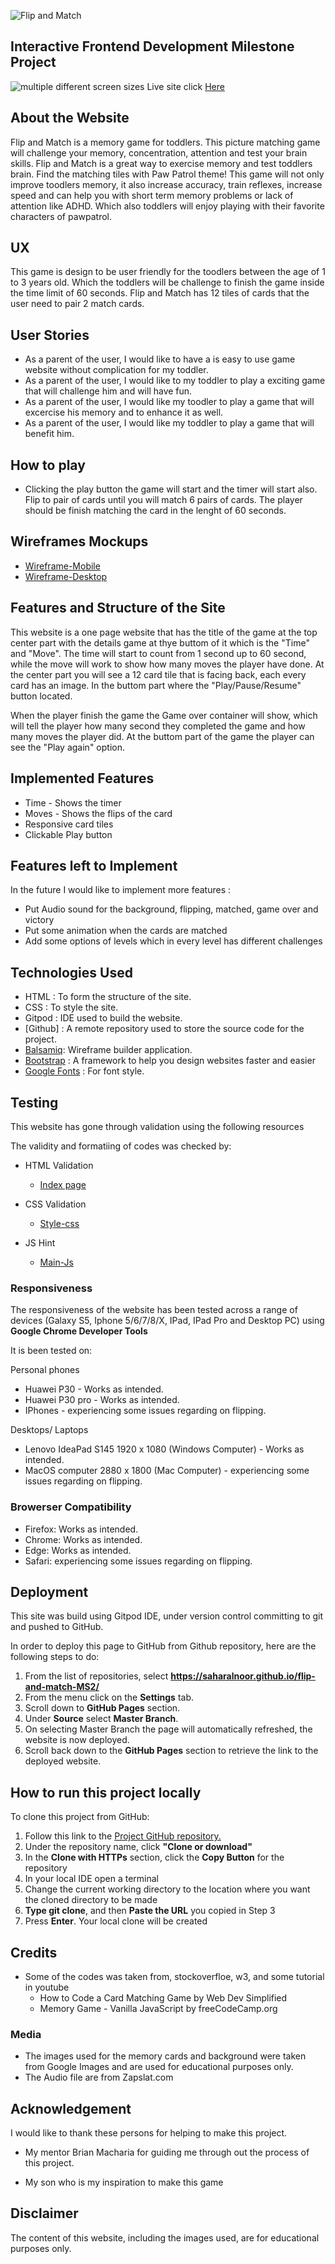 ![Flip and Match](readMeDocs/game-title/game-title.png)

## Interactive Frontend Development Milestone Project


![multiple different screen sizes](readMeDocs/mockups/multi-device-mockups.png)
Live site click [Here](https://saharalnoor.github.io/flip-and-match-MS2/)

## About the Website

Flip and Match is a memory game for toddlers. This picture matching game will challenge your memory, concentration, attention and test your brain skills. Flip and Match is a great way to exercise memory and test toddlers brain. Find the matching tiles with Paw Patrol theme!
This game will not only improve toodlers memory, it also increase accuracy, train reflexes, increase speed and can help you with short term memory problems or lack of attention like ADHD. Which also toddlers will enjoy playing with their favorite characters of pawpatrol.

## UX

This game is design to be user friendly for the toodlers between the age of 1 to 3 years old. Which the toddlers will be challenge to finish the game inside the time limit of 60 seconds. Flip and Match has 12 tiles of cards that the user need to pair 2 match cards.

## User Stories

* As a parent of the user, I would like to have a is easy to use game website without complication for my toddler.
* As a parent of the user, I would like to my toddler to play a exciting game that will challenge him and will  have fun.
* As a parent of the user, I would like my toodler to play a game that will excercise his memory and to enhance it as well.
* As a parent of the user, I would like my toddler to play a game that will benefit him.

## How to play
- Clicking the play button the game will start and the timer will start also. Flip to pair of cards until you will match 6 pairs of cards. The player should be finish matching the card in the lenght of 60 seconds.

## Wireframes Mockups
* [Wireframe-Mobile](readMeDocs/WireFrames/wireframes-phone.pdf)
* [Wireframe-Desktop](readMeDocs/mockups/wireframe-computer.pdf)


## Features and Structure of the Site

This website is a one page website that has the title of the game at the top center part with the details game at thye buttom of it which is the "Time" and "Move". The time will start to count from 1 second up to 60 second, while the move will work to show how many moves the player have done. At the center part you will see a 12 card tile that is facing back, each every card has an image. In the buttom part where the "Play/Pause/Resume" button located.

When the player finish the game the Game over container will show, which will tell the player how many second they completed the game and how many moves the player did. At the buttom part of the game the player can see the "Play again" option.

## Implemented Features

* Time - Shows the timer
* Moves - Shows the flips of the card
* Responsive card tiles
* Clickable Play button

## Features left to Implement

In the future I would like to implement more features :

* Put Audio sound for the background, flipping, matched, game over and victory
* Put some animation when the cards are matched
* Add some options of levels which in every level has different challenges

## Technologies Used
- HTML : To form the structure of the site.
- CSS : To style the site.
- Gitpod : IDE used to build the website.
- [Github] :  A remote repository used to store the source code for the project.
- [Balsamiq](https://balsamiq.com/): Wireframe builder application.
- [Bootstrap](https://getbootstrap.com/) : A framework to help you design websites faster and easier
- [Google Fonts](https://fonts.google.com/) : For font style.


## Testing

This website has gone through validation using the following resources

The validity and formatiing of codes was checked by:

- HTML Validation
    - [Index page](readMeDocs/testing-resources/Html-Validation.pdf)

- CSS Validation
    - [Style-css](readMeDocs/testing-resources/CSS-Validation.pdf)

- JS Hint
    - [Main-Js](readMeDocs/testing-resources/JS-Hint.pdf)


### Responsiveness

The responsiveness of the website has been tested across a range of devices (Galaxy S5, Iphone 5/6/7/8/X, IPad, IPad Pro and Desktop PC) using **Google Chrome Developer Tools**

It is been tested on:

Personal phones
- Huawei P30 - Works as intended.
- Huawei P30 pro - Works as intended.
- IPhones - experiencing some issues regarding on flipping.

Desktops/ Laptops
- Lenovo IdeaPad S145 1920 x 1080 (Windows Computer) - Works as intended.
- MacOS computer 2880 x 1800 (Mac Computer) - experiencing some issues regarding on flipping.


### Browerser Compatibility
- Firefox: Works as intended.
- Chrome: Works as intended.
- Edge: Works as intended.
- Safari: experiencing some issues regarding on flipping.

## Deployment

This site was build using Gitpod IDE, under version control committing to git and pushed to GitHub.

In order to deploy this page to GitHub from Github repository, here are the following steps to do:


1. From the list of repositories, select **https://saharalnoor.github.io/flip-and-match-MS2/**
2. From the menu click on the **Settings** tab.
3. Scroll down to **GitHub Pages** section.
4. Under **Source** select **Master Branch**.
5. On selecting Master Branch the page will automatically refreshed, the website is now deployed.
6. Scroll back down to the **GitHub Pages** section to retrieve the link to the deployed website.

## How to run this project locally

To clone this project from GitHub:

1. Follow this link to the [Project GitHub repository.](https://saharalnoor.github.io/flip-and-match-MS2/)
2. Under the repository name, click **"Clone or download"**
3. In the **Clone with HTTPs** section, click the **Copy Button** for the repository
4. In your local IDE open a terminal
5. Change the current working directory to the location where you want the cloned directory to be made
6. **Type git clone**, and then **Paste the URL** you copied in Step 3
7. Press **Enter**. Your local clone will be created

## Credits
- Some of the codes was taken from, stockoverfloe, w3, and some tutorial in youtube
    - How to Code a Card Matching Game by Web Dev Simplified
    - Memory Game - Vanilla JavaScript by freeCodeCamp.org

### Media
- The images used for the memory cards and background were taken from Google Images and are used for educational purposes only.
- The Audio file are from Zapslat.com

## Acknowledgement
I would like to thank these persons for helping to make this project.

- My mentor Brian Macharia for guiding me through out the process of this project.

- My son who is my inspiration to make this game 


## Disclaimer
The content of this website, including the images used, are for educational purposes only.